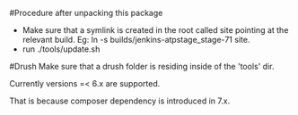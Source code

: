 #Procedure after unpacking this package
+ Make sure that a symlink is created in the root called site pointing at the relevant build. Eg: ln -s builds/jenkins-atpstage_stage-71 site.
+ run ./tools/update.sh

#Drush
Make sure that a drush folder is residing inside of the 'tools' dir.

Currently versions =< 6.x are supported.

That is because composer dependency is introduced in 7.x.